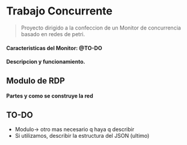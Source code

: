 # Trabajo Concurrente
>Proyecto dirigido a la confeccion de un Monitor de concurrencia basado en redes de petri. 

#### Caracteristicas del Monitor: @TO-DO

#### Descripcion y funcionamiento. 

## Modulo de RDP

#### Partes y como se construye la red 

## TO-DO
- Modulo-> otro mas necesario q haya q describir
- Si utilizamos, describir la estructura del JSON (ultimo)
